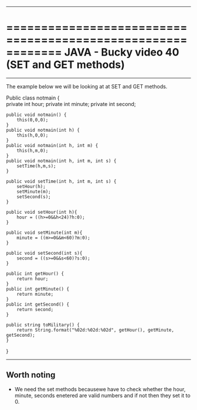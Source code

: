 ************************************************************
============================================================
JAVA - Bucky video 40 (SET and GET methods)
============================================================
************************************************************

The example below we will be looking at at SET and GET methods.

Public class notmain {	
	private int hour;
	private int minute;
	private int second;

	public void notmain() {			
		this(0,0,0);
	}
	public void notmain(int h) {			
		this(h,0,0);
	}
	public void notmain(int h, int m) {			
		this(h,m,0);
	}
	public void notmain(int h, int m, int s) {			
		setTime(h,m,s);
	}

	public void setTime(int h, int m, int s) {
		setHour(h);
		setMinute(m);
		setSecond(s);		
	}

	public void setHour(int h){
		hour = ((h>=0&&h<24)?h:0);
	}

	public void setMinute(int m){
		minute = ((m>=0&&m<60)?m:0);
	}

	public void setSecond(int s){
		second = ((s>=0&&s<60)?s:0);
	}

	public int getHour() {
		return hour;
	}
	public int getMinute() {
		return minute;
	}
	public int getSecond() {
		return second;
	}

	public string toMilitary() {
		return String.format("%02d:%02d:%02d", getHour(), getMinute, 			getSecond);
	}

}


	
------------
Worth noting
------------

- We need the set methods becausewe have to check whether the hour, minute, seconds enetered are valid numbers and if not then they set it to 0.
